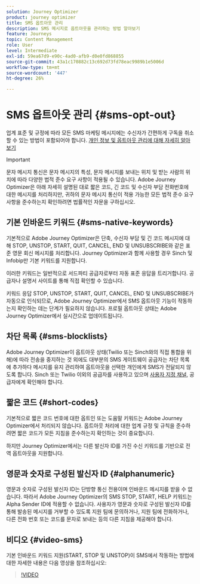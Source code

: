 ```yaml
---
solution: Journey Optimizer
product: journey optimizer
title: SMS 옵트아웃 관리
description: SMS 메시지로 옵트아웃을 관리하는 방법 알아보기
feature: Journeys
topic: Content Management
role: User
level: Intermediate
exl-id: 59ea67d9-e90c-4ad0-afb9-d0e0fd868855
source-git-commit: 43a1c170882c13c692d73fd78eac9989b1e5006d
workflow-type: tm+mt
source-wordcount: '447'
ht-degree: 26%

---
```


# SMS 옵트아웃 관리 {#sms-opt-out}

업계 표준 및 규정에 따라 모든 SMS 마케팅 메시지에는 수신자가 간편하게 구독을 취소할 수 있는 방법이 포함되어야 합니다. [개인 정보 및 옵트아웃 관리에 대해 자세히 알아보기](../privacy/opt-out.md)

>[!IMPORTANT]
>
>문자 메시지 통신은 문자 메시지의 특성, 문자 메시지를 보내는 위치 및 받는 사람의 위치에 따라 다양한 법적 준수 요구 사항이 적용될 수 있습니다. Adobe Journey Optimizer은 아래 자세히 설명된 대로 짧은 코드, 긴 코드 및 수신자 부담 전화번호에 대한 메시지를 처리하지만, 귀하의 문자 메시지 통신이 적용 가능한 모든 법적 준수 요구 사항을 준수하는지 확인하려면 법률적인 자문을 구하십시오.
>

## 기본 인바운드 키워드 {#sms-native-keywords}

기본적으로 Adobe Journey Optimizer은 단축, 수신자 부담 및 긴 코드 메시지에 대해 STOP, UNSTOP, START, QUIT, CANCEL, END 및 UNSUBSCRIBE와 같은 표준 영문 회신 메시지를 처리합니다. Journey Optimizer과 함께 사용할 경우 Sinch 및 Infobip만 기본 키워드를 지원합니다.

이러한 키워드는 일반적으로 서드파티 공급자로부터 자동 표준 응답을 트리거합니다. 공급자나 설명서 사이트를 통해 직접 확인할 수 있습니다.

키워드 응답 STOP, UNSTOP, START, QUIT, CANCEL, END 및 UNSUBSCRIBE가 자동으로 인식되므로, Adobe Journey Optimizer에서 SMS 옵트아웃 기능이 작동하는지 확인하는 데는 단계가 필요하지 않습니다. 프로필 옵트아웃 상태는 Adobe Journey Optimizer에서 실시간으로 업데이트됩니다.


## 차단 목록 {#sms-blocklists}

Adobe Journey Optimizer이 옵트아웃 상태(Twilio 또는 Sinch와의 직접 통합을 위해)에 따라 전송을 중지하는 것 외에도 대부분의 SMS 게이트웨이 공급자는 차단 목록에 추가하다 메시지를 유지 관리하여 옵트아웃을 선택한 개인에게 SMS가 전달되지 않도록 합니다. Sinch 또는 Twilio 이외의 공급자를 사용하고 있으며 [사용자 지정 채널](../building-journeys/using-custom-actions.md), 공급자에게 확인해야 합니다.


## 짧은 코드 {#short-codes}

기본적으로 짧은 코드 번호에 대한 옵트인 또는 도움말 키워드는 Adobe Journey Optimizer에서 처리되지 않습니다. 옵트아웃 처리에 대한 업계 규정 및 규칙을 준수하려면 짧은 코드가 모든 지침을 준수하는지 확인하는 것이 중요합니다.

하지만 Journey Optimizer에서는 다른 발신자 ID를 가진 수신 키워드를 기반으로 전역 옵트아웃을 지원합니다.

## 영문과 숫자로 구성된 발신자 ID {#alphanumeric}

영문과 숫자로 구성된 발신자 ID는 단방향 통신 전용이며 인바운드 메시지를 받을 수 없습니다. 따라서 Adobe Journey Optimizer의 SMS STOP, START, HELP 키워드는 Alpha Sender ID에 적용할 수 없습니다. 사용자가 영문과 숫자로 구성된 발신자 ID를 통해 발송된 메시지를 거부할 수 있도록 지원 팀에 문의하거나, 지원 팀에 전화하거나, 다른 전화 번호 또는 코드를 문자로 보내는 등의 다른 지침을 제공해야 합니다.

## 비디오 {#video-sms}

기본 인바운드 키워드 지원(START, STOP 및 UNSTOP)이 SMS에서 작동하는 방법에 대한 자세한 내용은 다음 영상을 참조하십시오:

>[!VIDEO](https://video.tv.adobe.com/v/344026?quality=12)
